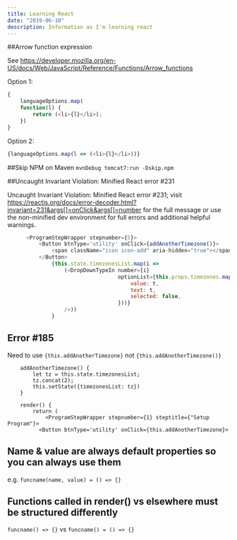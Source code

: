 ```yaml
---
title: Learning React
date: "2019-06-10"
description: Information as I'm learning react
---
```


##Arrow function expression

See https://developer.mozilla.org/en-US/docs/Web/JavaScript/Reference/Functions/Arrow_functions


Option 1:
```javascript
{
    languageOptions.map(
    function(l) {
        return (<li>{l}</li>);
    })
}
```

Option 2:
```javascript
{languageOptions.map(l => (<li>{l}</li>))}
```

##Skip NPM on Maven
```mvnDebug tomcat7:run -Dskip.npm```


##Uncaught Invariant Violation: Minified React error #231

Uncaught Invariant Violation: Minified React error #231; visit https://reactjs.org/docs/error-decoder.html?invariant=231&args[]=onClick&args[]=number for the full message or use the non-minified dev environment for full errors and additional helpful warnings.

 
```javascript
      <ProgramStepWrapper stepnumber={5}>
          <Button btnType='utility' onClick={addAnotherTimezone()}>
              <span className="icon icon-add" aria-hidden="true"></span>Add2
          </Button>
              {this.state.timezonesList.map(i =>
                  (<DropDownTypeIn number={i}
                                   optionList={this.props.timezones.map(t => ({
                                       value: t,
                                       text: t,
                                       selected: false,
                                   }))}
                  />))
              }

```

## Error #185
Need to use `{this.addAnotherTimezone}` not `{this.addAnotherTimezone()}` 

```
    addAnotherTimezone() {
        let tz = this.state.timezonesList;
        tz.concat(2);
        this.setState({timezonesList: tz})
    }

    render() {
        return (
            <ProgramStepWrapper stepnumber={1} steptitle={"Setup Program"}>
          <Button btnType='utility' onClick={this.addAnotherTimezone}>
```

## Name & value are always default properties so you can always use them
e.g. `funcname(name, value) = () => {}`

## Functions called in render() vs elsewhere must be structured differently
`funcname() => {}` vs `funcname() = () => {}`
